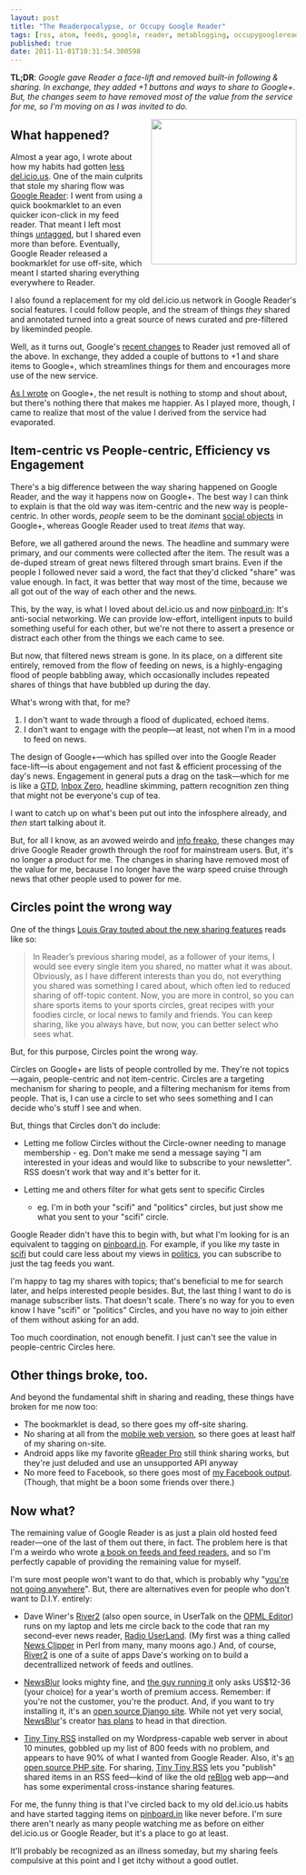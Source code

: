 ```yaml
---
layout: post
title: "The Readerpocalypse, or Occupy Google Reader"
tags: [rss, atom, feeds, google, reader, metablogging, occupygooglereader]
published: true
date: 2011-11-01T10:31:54.300598
---
```


**TL;DR**: <em>Google gave Reader a face-lift and removed built-in
following & sharing. In exchange, they added +1 buttons and ways to
share to Google+. But, the changes seem to have removed most of the
value from the service for me, so I'm moving on as I was invited to
do.</em>

<span style="display: block; float: right; text-decoration: none; border: none; margin: 0 0 1em 1em"><img src="{{ site.baseurl }}/images/2011/11/Newspaper_Feed_256x256.png" style="width: 256px" /></span>

## What happened?

Almost a year ago, I wrote about how my habits had gotten 
[less del.icio.us][]. One of the main culprits that stole my sharing
flow was [Google Reader][]: I went from using a quick bookmarklet to an
even quicker icon-click in my feed reader. That meant I left most
things [untagged][], but I shared even more than before. Eventually,
Google Reader released a bookmarklet for use off-site, which
meant I started sharing everything everywhere to Reader.

[google reader]: http://reader.google.com

I also found a replacement for my old del.icio.us network in Google
Reader's social features. I could follow people, and the stream of
things *they* shared and annotated turned into a great source of
news curated and pre-filtered by likeminded people.

Well, as it turns out, Google's [recent changes][] to Reader just
removed all of the above. In exchange, they added a couple of buttons
to +1 and share items to Google+, which streamlines things for them
and encourages more use of the new service.

[As I wrote][] on Google+, the net result is nothing to stomp and
shout about, but there's nothing there that makes me happier. As I
played more, though, I came to realize that most of the value
I derived from the service had evaporated.

[as i wrote]: https://plus.google.com/114487965928288927815/posts/fgscQet4kxh
[recent changes]: http://googlereader.blogspot.com/2011/10/new-in-reader-fresh-design-and-google.html
[less del.icio.us]: http://decafbad.com/blog/2010/12/18/less-del-icio-us-than-ever-before
[untagged]: http://pinboard.in/u:deusx/untagged/

## Item-centric vs People-centric, Efficiency vs Engagement

There's a big difference between the way sharing happened on Google
Reader, and the way it happens now on Google+. The best way I can
think to explain is that the old way was item-centric and the new way
is people-centric.  In other words, *people* seem to be the dominant
[social objects][] in Google+, whereas Google Reader used to treat
*items* that way.

[social objects]: http://www.slideshare.net/jyri/microblogging-tiny-social-objects-on-the-future-of-participatory-media

Before, we all gathered around the news. The headline and summary were
primary, and our comments were collected after the item. The result
was a de-duped stream of great news filtered through smart brains.
Even if the people I followed never said a word, the fact that they'd
clicked "share" was value enough. In fact, it was better that
way most of the time, because we all got out of the way of each other
and the news.

This, by the way, is what I loved about del.icio.us and now
[pinboard.in][]: It's anti-social networking. We can provide
low-effort, intelligent inputs to build something useful for each
other, but we're not there to assert a presence or distract each other
from the things we each came to see.

[pinboard.in]: http://pinboard.in/u:deusx

But now, that filtered news stream is gone. In its place, on a
different site entirely, removed from the flow of feeding on news, is
a highly-engaging flood of people babbling away, which occasionally
includes repeated shares of things that have bubbled up during the
day.

What's wrong with that, for me?

1. I don't want to wade through a flood of duplicated, echoed items.
1. I don't want to engage with the people—at least, not when I'm
   in a mood to feed on news.

The design of Google+—which has spilled over into the Google Reader
face-lift—is about engagement and not fast & efficient processing of
the day's news. Engagement in general puts a drag on the task—which
for me is like a [GTD][], [Inbox Zero][], headline skimming, pattern
recognition zen thing that might not be everyone's cup of tea.

I want to catch up on what's been put out into the infosphere already,
and *then* start talking about it.

But, for all I know, as an avowed weirdo and [info freako][], these changes
may drive Google Reader growth through the roof for mainstream users.
But, it's no longer a product for me. The changes in sharing have
removed most of the value for me, because I no longer have the warp
speed cruise through news that other people used to power for me.

[gtd]: http://www.davidco.com/about-gtd
[inbox zero]: http://inboxzero.com/
[info freako]: http://decafbad.com/blog/2004/10/11/allgrowedup

## Circles point the wrong way

One of the things [Louis Gray touted about the new sharing
features][touted] reads like so:

<blockquote>In Reader’s previous sharing model, as a follower of your
items, I would see every single item you shared, no matter what it was
about. Obviously, as I have different interests than you do, not
everything you shared was something I cared about, which often led to
reduced sharing of off-topic content. Now, you are more in control, so
you can share sports items to your sports circles, great recipes with
your foodies circle, or local news to family and friends. You can keep
sharing, like you always have, but now, you can better select who sees
what.</blockquote>

[touted]: https://plus.google.com/100535338638690515335/posts/95ZsWiCG3xS

But, for this purpose, Circles point the wrong way.

Circles on Google+ are lists of people controlled by me. They're not
topics—again, people-centric and not item-centric. Circles are a
targeting mechanism for sharing to people, and a filtering mechanism
for items from people.  That is, I can use a circle to set who sees
something and I can decide who's stuff I see and when.

But, things that Circles don't do include:

* Letting me follow Circles without the Circle-owner needing to manage
  membership - eg. Don't make me send a message saying "I am
  interested in your ideas and would like to subscribe to your
  newsletter". RSS doesn't work that way and it's better for it.

* Letting me and others filter for what gets sent to specific Circles
  - eg. I'm in both your "scifi" and "politics" circles, but just show
  me what you sent to your "scifi" circle.

Google Reader didn't have this to begin with, but what I'm looking for
is an equivalent to tagging on [pinboard.in][]. For example, if you
like my taste in [scifi][] but could care less about my views in
[politics][], you can subscribe to just the tag feeds you want.

I'm happy to tag my shares with topics; that's beneficial to me for
search later, and helps interested people besides. But, the last thing
I want to do is manage subscriber lists. That doesn't scale. There's
no way for you to even know I have "scifi" or "politics" Circles, and
you have no way to join either of them without asking for an add. 

Too much coordination, not enough benefit. I just can't see the value
in people-centric Circles here.

[scifi]: http://pinboard.in/u:deusx/t:scifi
[politics]: http://pinboard.in/u:deusx/t:politics

## Other things broke, too.

And beyond the fundamental shift in sharing and reading, these things
have broken for me now too:

* The bookmarklet is dead, so there goes my off-site sharing.
* No sharing at all from the [mobile web version][], so there goes at
  least half of my sharing on-site.
* Android apps like my favorite [gReader Pro][] still think sharing
  works, but they're just deluded and use an unsupported API anyway
* No more feed to Facebook, so there goes most of [my Facebook
  output][]. (Though, that might be a boon some friends over there.)

[greader pro]: https://market.android.com/details?id=com.noinnion.android.greader.readerpro&hl=en
[my facebook output]: http://www.facebook.com/lmorchard

## Now what?

The remaining value of Google Reader is as just a plain old hosted
feed reader—one of the last of them out there, in fact. The problem
here is that I'm a weirdo who wrote [a book on feeds and feed readers][], 
and so I'm perfectly capable of providing the remaining
value for myself.

I'm sure most people won't want to do that, which is probably why
"[you're not going anywhere][]". But, there are alternatives even for
people who don't want to D.I.Y. entirely:

* Dave Winer's [River2][] (also open source, in UserTalk on the [OPML
  Editor][]) runs on my laptop and lets me circle back to the code
  that ran my second-ever news reader, [Radio UserLand][].  (My first
  was a thing called [News Clipper][] in Perl from many, many moons
  ago.) And, of course, [River2][] is one of a suite of apps Dave's
  working on to build a decentrallized network of feeds and outlines.

* [NewsBlur][] looks mighty fine, and [the guy running it][] only asks
  US$12-36 (your choice) for a year's worth of premium access.
  Remember: if you're not the customer, you're the product. And, if
  you want to try installing it, it's an [open source Django
  site][newsblur-github]. While not yet very social, [NewsBlur][]'s
  creator [has plans][] to head in that direction.

* [Tiny Tiny RSS][] installed on my Wordpress-capable web server in
  about 10 minutes, gobbled up my list of 800 feeds with no problem,
  and appears to have 90% of what I wanted from Google Reader. Also,
  it's [an open source PHP site][ttrss-github]. For sharing, [Tiny
  Tiny RSS][] lets you "publish" shared items in an RSS feed—kind of
  like the old [reBlog][] web app—and has some experimental
  cross-instance sharing features.

For me, the funny thing is that I've circled back to my old
del.icio.us habits and have started tagging items on [pinboard.in][]
like never before. I'm sure there aren't nearly as many people
watching me as before on either del.icio.us or Google Reader, but it's
a place to go at least.

It'll probably be recognized as an illness
someday, but my sharing feels compulsive at this point and I get itchy
without a good outlet.

[the guy running it]: http://www.samuelclay.com/ "Samuel Clay, that is"
[reblog]: http://reblog.org/
[has plans]: http://blog.newsblur.com/post/11956240785/a-social-feed-reader
[opml editor]: http://home.opml.org/
[newsblur]: http://newsblur.com
[newsblur-github]: https://github.com/samuelclay/NewsBlur
[ttrss-github]: https://github.com/gothfox/Tiny-Tiny-RSS
[you're not going anywhere]: http://www.readwriteweb.com/archives/alternatives_to_google_reader.php
[a book on feeds and feed readers]: http://www.amazon.com/gp/product/0764597582?ie=UTF8&tag=0xdecafbad01-20&linkCode=as2&camp=1789&c%0D%0Areative=9325&creativeASIN=0764597582
[radio userland]: http://radio.userland.com/
[news clipper]: http://newsclipper.sourceforge.net/
[river2]: http://river2.newsriver.org/
[tiny tiny rss]: http://tt-rss.org/
[mobile web version]: http://google.com/reader/i/
[the nothing]: http://www.youtube.com/watch?v=CrG-lsrXKRM
[no turkey]: http://www.youtube.com/watch?v=9cFHAJ5asMk
[not going anywhere]: http://www.readwriteweb.com/archives/alternatives_to_google_reader.php
[rant]: http://brianshih.com/78073742

<!-- vim: set wrap wm=5 syntax=mkd textwidth=70: -->
